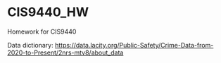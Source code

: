 # CIS9440_HW
Homework for CIS9440

Data dictionary: https://data.lacity.org/Public-Safety/Crime-Data-from-2020-to-Present/2nrs-mtv8/about_data
